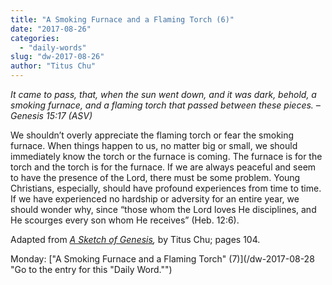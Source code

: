 ```yaml
---
title: "A Smoking Furnace and a Flaming Torch (6)"
date: "2017-08-26"
categories: 
  - "daily-words"
slug: "dw-2017-08-26"
author: "Titus Chu"
---
```


_It came to pass, that, when the sun went down, and it was dark, behold, a smoking furnace, and a flaming torch that passed between these pieces. – Genesis 15:17 (ASV)_

We shouldn’t overly appreciate the flaming torch or fear the smoking furnace. When things happen to us, no matter big or small, we should immediately know the torch or the furnace is coming. The furnace is for the torch and the torch is for the furnace. If we are always peaceful and seem to have the presence of the Lord, there must be some problem. Young Christians, especially, should have profound experiences from time to time. If we have experienced no hardship or adversity for an entire year, we should wonder why, since “those whom the Lord loves He disciplines, and He scourges every son whom He receives” (Heb. 12:6).

Adapted from _[A Sketch of Genesis](/book-gen-sketch "Go to the listing for this book."),_ by Titus Chu; pages 104.

Monday: ["A Smoking Furnace and a Flaming Torch" (7)](/dw-2017-08-28 "Go to the entry for this "Daily Word."")
